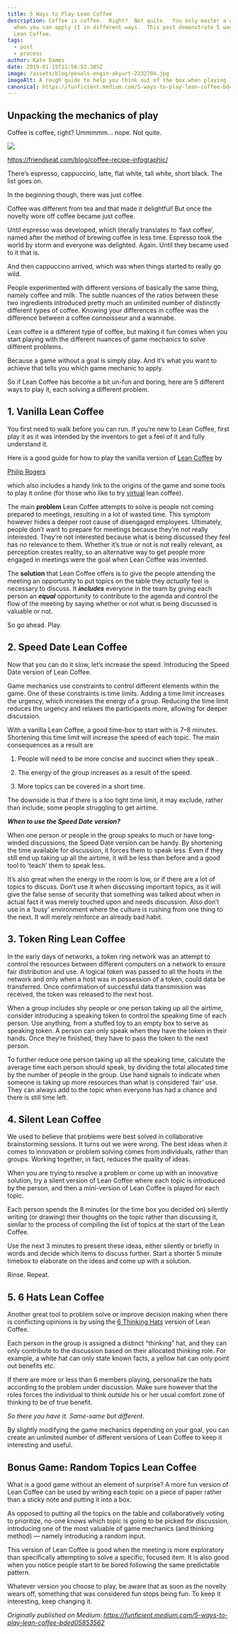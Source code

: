 ```yaml
---
title: 5 Ways to Play Lean Coffee
description: Coffee is coffee.  Right?  Not quite.  You only master a concept
  when you can apply it in different ways.  This post demonstrate 5 ways to play
  Lean Coffee.
tags:
  - post
  - process
author: Kate Dames
date: 2019-01-15T11:56:53.385Z
image: /assets/blog/pexels-engin-akyurt-2232704.jpg
imageAlt: A rough guide to help you think out of the box when playing lean coffee.
canonical: https://funficient.medium.com/5-ways-to-play-lean-coffee-bded05853562
---
```

## Unpacking the mechanics of play

Coffee is coffee, right? Ummmmm… nope. Not quite.

![](https://miro.medium.com/max/1400/1*qyRgw-BAAZybKZ1tPIWHow.jpeg)

<https://friendseat.com/blog/coffee-recipe-infographic/>

There’s espresso, cappuccino, latte, flat white, tall white, short black. The list goes on.

In the beginning though, there was just coffee.

Coffee was different from tea and that made it delightful! But once the novelty wore off coffee became just coffee.

Until espresso was developed, which literally translates to ‘fast coffee’, named after the method of brewing coffee in less time. Espresso took the world by storm and everyone was delighted. Again. Until they became used to it that is.

And then cappuccino arrived, which was when things started to really go wild.

People experimented with different versions of basically the same thing, namely coffee and milk. The subtle nuances of the ratios between these two ingredients introduced pretty much an unlimited number of distinctly different types of coffee. Knowing your differences in coffee was the difference between a coffee connoisseur and a wannabe.

Lean coffee is a different type of coffee, but making it fun comes when you start playing with the different nuances of game mechanics to solve different problems.

Because a game without a goal is simply play. And it’s what you want to achieve that tells you which game mechanic to apply.

So if Lean Coffee has become a bit un-fun and boring, here are 5 different ways to play it, each solving a different problem.

## 1. Vanilla Lean Coffee

You first need to walk before you can run. If you’re new to Lean Coffee, first play it as it was intended by the inventors to get a feel of it and fully understand it.

Here is a good guide for how to play the vanilla version of [Lean Coffee](https://medium.com/agile-outside-the-box/lean-coffee-facilitator-s-guide-d79d9f13d0a9) by

[Philip Rogers](https://medium.com/u/514c11e62b85?source=post_page-----bded05853562--------------------------------)

which also includes a handy link to the origins of the game and some tools to play it online (for those who like to try [virtual](https://everydayagile.com/virtual-lean-coffee-f3785579fd94) lean coffee).

The main **problem** Lean Coffee attempts to solve is people not coming prepared to meetings, resulting in a lot of wasted time. This symptom however hides a deeper root cause of disengaged employees. Ultimately, people don’t want to prepare for meetings because they’re not really interested. They’re not interested because what is being discussed they feel has no relevance to them. Whether it’s true or not is not really relevant, as perception creates reality, so an alternative way to get people more engaged in meetings were the goal when Lean Coffee was invented.

The **solution** that Lean Coffee offers is to give the people attending the meeting an opportunity to put topics on the table they *actually* feel is necessary to discuss. It ***includes*** everyone in the team by giving each person an ***equal*** opportunity to contribute to the agenda and control the flow of the meeting by saying whether or not what is being discussed is valuable or not.

So go ahead. Play.

## 2. Speed Date Lean Coffee

Now that you can do it slow, let’s increase the speed. Introducing the Speed Date version of Lean Coffee.

Game mechanics use constraints to control different elements within the game. One of these constraints is time limits. Adding a time limit increases the urgency, which increases the energy of a group. Reducing the time limit reduces the urgency and relaxes the participants more, allowing for deeper discussion.

With a vanilla Lean Coffee, a good time-box to start with is 7–8 minutes. Shortening this time limit will increase the speed of each topic. The main consequences as a result are

1) People will need to be more concise and succinct when they speak .

2) The energy of the group increases as a result of the speed.

3) More topics can be covered in a short time.

The downside is that if there is a too tight time limit, it may exclude, rather than include, some people struggling to get airtime.

***When to use the Speed Date version?***

When one person or people in the group speaks to much or have long-winded discussions, the Speed Date version can be handy. By shortening the time available for discussion, it forces them to speak less. Even if they still end up taking up all the airtime, it will be less than before and a good tool to ‘teach’ them to speak less.

It’s also great when the energy in the room is low, or if there are a lot of topics to discuss. Don’t use it when discussing important topics, as it will give the false sense of security that something was talked about when in actual fact it was merely touched upon and needs discussion. Also don’t use in a ‘busy’ environment where the culture is rushing from one thing to the next. It will merely reinforce an already bad habit.

## 3. Token Ring Lean Coffee

In the early days of networks, a token ring network was an attempt to control the resources between different computers on a network to ensure fair distribution and use. A logical token was passed to all the hosts in the network and only when a host was in possession of a token, could data be transferred. Once confirmation of successful data transmission was received, the token was released to the next host.

When a group includes shy people or one person taking up all the airtime, consider introducing a speaking token to control the speaking time of each person. Use anything, from a stuffed toy to an empty box to serve as speaking token. A person can only speak when they have the token in their hands. Once they’re finished, they have to pass the token to the next person.

To further reduce one person taking up all the speaking time, calculate the average time each person should speak, by dividing the total allocated time by the number of people in the group. Use hand signals to indicate when someone is taking up more resources than what is considered ‘fair’ use. They can always add to the topic when everyone has had a chance and there is still time left.

## 4. Silent Lean Coffee

We used to believe that problems were best solved in collaborative brainstorming sessions. It turns out we were wrong. The best ideas when it comes to innovation or problem solving comes from individuals, rather than groups. Working together, in fact, reduces the quality of ideas.

When you are trying to resolve a problem or come up with an innovative solution, try a silent version of Lean Coffee where each topic is introduced by the person, and then a mini-version of Lean Coffee is played for each topic.

Each person spends the 8 minutes (or the time box you decided on) silently writing (or drawing) their thoughts on the topic rather than discussing it, similar to the process of compiling the list of topics at the start of the Lean Coffee.

Use the next 3 minutes to present these ideas, either silently or briefly in words and decide which items to discuss further. Start a shorter 5 minute timebox to elaborate on the ideas and come up with a solution.

Rinse. Repeat.

## 5. 6 Hats Lean Coffee

Another great tool to problem solve or improve decision making when there is conflicting opinions is by using the [6 Thinking Hats](http://www.debonogroup.com/six_thinking_hats.php) version of Lean Coffee.

Each person in the group is assigned a distinct “thinking” hat, and they can only contribute to the discussion based on their allocated thinking role. For example, a white hat can only state known facts, a yellow hat can only point out benefits etc.

If there are more or less than 6 members playing, personalize the hats according to the problem under discussion. Make sure however that the roles forces the individual to think *outside* his or her usual comfort zone of thinking to be of true benefit.

*So there you have it. Same-same but different.*

By slightly modifying the game mechanics depending on your goal, you can create an unlimited number of different versions of Lean Coffee to keep it interesting and useful.

## Bonus Game: Random Topics Lean Coffee

What is a good game without an element of surprise? A more fun version of Lean Coffee can be used by writing each topic on a piece of paper rather than a sticky note and putting it into a box.

As opposed to putting all the topics on the table and collaboratively voting to prioritize, no-one knows which topic is going to be picked for discussion, introducing one of the most valuable of game mechanics (and thinking method) — namely introducing a random input.

This version of Lean Coffee is good when the meeting is more exploratory than specifically attempting to solve a specific, focused item. It is also good when you notice people start to be bored following the same predictable pattern.

Whatever version you choose to play, be aware that as soon as the novelty wears off, something that was considered fun stops being fun. To keep it interesting, keep changing it.



*Originally published on Medium: https://funficient.medium.com/5-ways-to-play-lean-coffee-bded05853562*